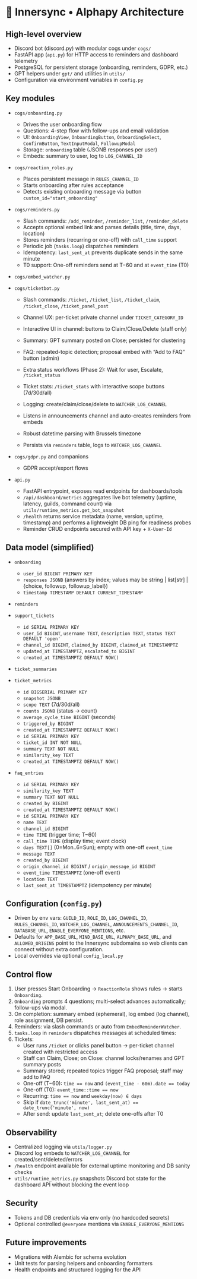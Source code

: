 # 🧬 Innersync • Alphapy Architecture

## High-level overview
- Discord bot (discord.py) with modular cogs under `cogs/`
- FastAPI app (`api.py`) for HTTP access to reminders and dashboard telemetry
- PostgreSQL for persistent storage (onboarding, reminders, GDPR, etc.)
- GPT helpers under `gpt/` and utilities in `utils/`
- Configuration via environment variables in `config.py`

## Key modules
- `cogs/onboarding.py`
  - Drives the user onboarding flow
  - Questions: 4-step flow with follow-ups and email validation
  - UI: `OnboardingView`, `OnboardingButton`, `OnboardingSelect`, `ConfirmButton`, `TextInputModal`, `FollowupModal`
  - Storage: `onboarding` table (JSONB responses per user)
  - Embeds: summary to user, log to `LOG_CHANNEL_ID`

- `cogs/reaction_roles.py`
  - Places persistent message in `RULES_CHANNEL_ID`
  - Starts onboarding after rules acceptance
  - Detects existing onboarding message via button `custom_id="start_onboarding"`

- `cogs/reminders.py`
  - Slash commands: `/add_reminder`, `/reminder_list`, `/reminder_delete`
  - Accepts optional embed link and parses details (title, time, days, location)
  - Stores reminders (recurring or one-off) with `call_time` support
  - Periodic job (`tasks.loop`) dispatches reminders
  - Idempotency: `last_sent_at` prevents duplicate sends in the same minute
  - T0 support: One-off reminders send at T−60 and at `event_time` (T0)

- `cogs/embed_watcher.py`
- `cogs/ticketbot.py`
  - Slash commands: `/ticket`, `/ticket_list`, `/ticket_claim`, `/ticket_close`, `/ticket_panel_post`
  - Channel UX: per-ticket private channel under `TICKET_CATEGORY_ID`
  - Interactive UI in channel: buttons to Claim/Close/Delete (staff only)
  - Summary: GPT summary posted on Close; persisted for clustering
  - FAQ: repeated-topic detection; proposal embed with “Add to FAQ” button (admin)
  - Extra status workflows (Phase 2): Wait for user, Escalate, `/ticket_status`
  - Ticket stats: `/ticket_stats` with interactive scope buttons (7d/30d/all)
  - Logging: create/claim/close/delete to `WATCHER_LOG_CHANNEL`

  - Listens in announcements channel and auto-creates reminders from embeds
  - Robust datetime parsing with Brussels timezone
  - Persists via `reminders` table, logs to `WATCHER_LOG_CHANNEL`

- `cogs/gdpr.py` and companions
  - GDPR accept/export flows

- `api.py`
  - FastAPI entrypoint, exposes read endpoints for dashboards/tools
  - `/api/dashboard/metrics` aggregates live bot telemetry (uptime, latency, guilds, command count) via `utils/runtime_metrics.get_bot_snapshot`
  - `/health` returns service metadata (name, version, uptime, timestamp) and performs a lightweight DB ping for readiness probes
  - Reminder CRUD endpoints secured with API key + `X-User-Id`

## Data model (simplified)
- `onboarding`
  - `user_id BIGINT PRIMARY KEY`
  - `responses JSONB` (answers by index; values may be string | list[str] | {choice, followup, followup_label})
  - `timestamp TIMESTAMP DEFAULT CURRENT_TIMESTAMP`

- `reminders`
- `support_tickets`
  - `id SERIAL PRIMARY KEY`
  - `user_id BIGINT`, `username TEXT`, `description TEXT`, `status TEXT DEFAULT 'open'`
  - `channel_id BIGINT`, `claimed_by BIGINT`, `claimed_at TIMESTAMPTZ`
  - `updated_at TIMESTAMPTZ`, `escalated_to BIGINT`
  - `created_at TIMESTAMPTZ DEFAULT NOW()`

- `ticket_summaries`
- `ticket_metrics`
  - `id BIGSERIAL PRIMARY KEY`
  - `snapshot JSONB`
  - `scope TEXT` (7d/30d/all)
  - `counts JSONB` (status → count)
  - `average_cycle_time BIGINT` (seconds)
  - `triggered_by BIGINT`
  - `created_at TIMESTAMPTZ DEFAULT NOW()`
  - `id SERIAL PRIMARY KEY`
  - `ticket_id INT NOT NULL`
  - `summary TEXT NOT NULL`
  - `similarity_key TEXT`
  - `created_at TIMESTAMPTZ DEFAULT NOW()`

- `faq_entries`
  - `id SERIAL PRIMARY KEY`
  - `similarity_key TEXT`
  - `summary TEXT NOT NULL`
  - `created_by BIGINT`
  - `created_at TIMESTAMPTZ DEFAULT NOW()`
  - `id SERIAL PRIMARY KEY`
  - `name TEXT`
  - `channel_id BIGINT`
  - `time TIME` (trigger time; T−60)
  - `call_time TIME` (display time; event clock)
  - `days TEXT[]` (0=Mon..6=Sun); empty with one-off `event_time`
  - `message TEXT`
  - `created_by BIGINT`
  - `origin_channel_id BIGINT` / `origin_message_id BIGINT`
  - `event_time TIMESTAMPTZ` (one-off event)
  - `location TEXT`
  - `last_sent_at TIMESTAMPTZ` (idempotency per minute)

## Configuration (`config.py`)
- Driven by env vars: `GUILD_ID`, `ROLE_ID`, `LOG_CHANNEL_ID`, `RULES_CHANNEL_ID`, `WATCHER_LOG_CHANNEL`, `ANNOUNCEMENTS_CHANNEL_ID`, `DATABASE_URL`, `ENABLE_EVERYONE_MENTIONS`, etc.
- Defaults for `APP_BASE_URL`, `MIND_BASE_URL`, `ALPHAPY_BASE_URL`, and `ALLOWED_ORIGINS` point to the Innersync subdomains so web clients can connect without extra configuration.
- Local overrides via optional `config_local.py`

## Control flow
1. User presses Start Onboarding → `ReactionRole` shows rules → starts `Onboarding`.
2. `Onboarding` prompts 4 questions; multi-select advances automatically; follow-ups via modal.
3. On completion: summary embed (ephemeral), log embed (log channel), role assignment, DB persist.
4. Reminders: via slash commands or auto from `EmbedReminderWatcher`.
5. `tasks.loop` in `reminders` dispatches messages at scheduled times:
6. Tickets:
   - User runs `/ticket` or clicks panel button → per-ticket channel created with restricted access
   - Staff can Claim, Close; on Close: channel locks/renames and GPT summary posts
   - Summary stored; repeated topics trigger FAQ proposal; staff may add to FAQ
   - One-off (T−60): `time == now` and `(event_time - 60m).date == today`
   - One-off (T0): `event_time::time == now`
   - Recurring: `time == now` and `weekday(now) ∈ days`
   - Skip if `date_trunc('minute', last_sent_at) == date_trunc('minute', now)`
   - After send: update `last_sent_at`; delete one-offs after T0

## Observability
- Centralized logging via `utils/logger.py`
- Discord log embeds to `WATCHER_LOG_CHANNEL` for created/sent/deleted/errors
- `/health` endpoint available for external uptime monitoring and DB sanity checks
- `utils/runtime_metrics.py` snapshots Discord bot state for the dashboard API without blocking the event loop

## Security
- Tokens and DB credentials via env only (no hardcoded secrets)
- Optional controlled `@everyone` mentions via `ENABLE_EVERYONE_MENTIONS`

## Future improvements
- Migrations with Alembic for schema evolution
- Unit tests for parsing helpers and onboarding formatters
- Health endpoints and structured logging for the API
